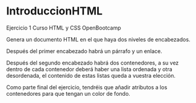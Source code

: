 # IntroduccionHTML
Ejercicio 1 Curso HTML y CSS OpenBootcamp

Genera un documento HTML en el que haya dos niveles de encabezados.


Después del primer encabezado habrá un párrafo y un enlace.


Después del segundo encabezado habrá dos contenedores, a su vez dentro de cada contenedor deberá haber una lista ordenada y otra desordenada, el contenido de estas listas queda a vuestra elección.


Como parte final del ejercicio, tendréis que añadir atributos a los contenedores para que tengan un color de fondo.
